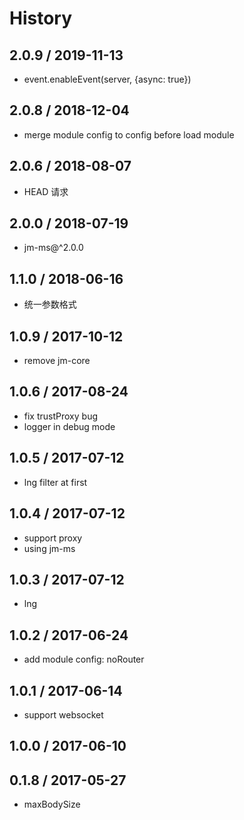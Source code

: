 # History
## 2.0.9 / 2019-11-13
- event.enableEvent(server, {async: true})

## 2.0.8 / 2018-12-04
- merge module config to config before load module

## 2.0.6 / 2018-08-07
- HEAD 请求

## 2.0.0 / 2018-07-19
- jm-ms@^2.0.0

## 1.1.0 / 2018-06-16
- 统一参数格式

## 1.0.9 / 2017-10-12
- remove jm-core

## 1.0.6 / 2017-08-24
- fix trustProxy bug
- logger in debug mode

## 1.0.5 / 2017-07-12
- lng filter at first

## 1.0.4 / 2017-07-12
- support proxy
- using jm-ms

## 1.0.3 / 2017-07-12
- lng

## 1.0.2 / 2017-06-24
- add module config: noRouter

## 1.0.1 / 2017-06-14
- support websocket

## 1.0.0 / 2017-06-10

## 0.1.8 / 2017-05-27
- maxBodySize
